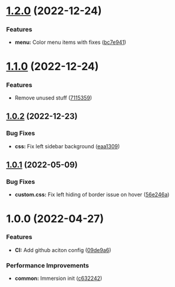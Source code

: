 # [1.2.0](https://github.com/denyskorolkov/logseq-immersion-theme/compare/v1.1.0...v1.2.0) (2022-12-24)


### Features

* **menu:** Color menu items with fixes ([bc7e941](https://github.com/denyskorolkov/logseq-immersion-theme/commit/bc7e941d40e724bc72300894864cba6b837fef10))

# [1.1.0](https://github.com/denyskorolkov/logseq-immersion-theme/compare/v1.0.2...v1.1.0) (2022-12-24)


### Features

* Remove unused stuff ([7115359](https://github.com/denyskorolkov/logseq-immersion-theme/commit/711535972b5ec5260dbe48bd84a985b202070cb3))

## [1.0.2](https://github.com/denyskorolkov/logseq-immersion-theme/compare/v1.0.1...v1.0.2) (2022-12-23)


### Bug Fixes

* **css:** Fix left sidebar background ([eaa1309](https://github.com/denyskorolkov/logseq-immersion-theme/commit/eaa130900192e92408a40deb4c660d11ef05fbf7))

## [1.0.1](https://github.com/denyskorolkov/logseq-immersion-theme/compare/v1.0.0...v1.0.1) (2022-05-09)


### Bug Fixes

* **custom.css:** Fix left hiding of border issue on hover ([56e246a](https://github.com/denyskorolkov/logseq-immersion-theme/commit/56e246a178567f866ac079ad97b7c8172a0d590a))

# 1.0.0 (2022-04-27)


### Features

* **CI:** Add github aciton config ([09de9a6](https://github.com/denyskorolkov/logseq-immersion-theme/commit/09de9a6311180ae2ef0ef733c9c801c7c9169737))


### Performance Improvements

* **common:** Immersion init ([c632242](https://github.com/denyskorolkov/logseq-immersion-theme/commit/c632242707131e772d1d520cb6c2cba1a2bd27d3))
